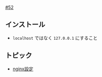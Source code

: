 [#52](https://github.com/hdknr/scriptogr.am/issues/52)

## インストール

- `localhost` ではなく `127.0.0.1` にすること  

## トピック

- [nginx設定](mautic.nginx.md)
